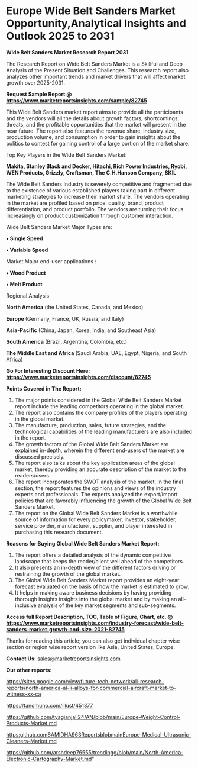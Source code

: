 # Europe Wide Belt Sanders Market Opportunity,Analytical Insights and Outlook 2025 to 2031

<strong>Wide Belt Sanders Market Research Report 2031</strong>

The Research Report on Wide Belt Sanders Market is a Skillful and Deep Analysis of the Present Situation and Challenges. This research report also analyzes other important trends and market drivers that will affect market growth over 2025-2031.

<strong>Request Sample Report @ <a href=https://www.marketreportsinsights.com/sample/82745>https://www.marketreportsinsights.com/sample/82745</a></strong>

This Wide Belt Sanders market report aims to provide all the participants and the vendors will all the details about growth factors, shortcomings, threats, and the profitable opportunities that the market will present in the near future. The report also features the revenue share, industry size, production volume, and consumption in order to gain insights about the politics to contest for gaining control of a large portion of the market share.

Top Key Players in the Wide Belt Sanders Market:

<strong>Makita, Stanley Black and Decker, Hitachi, Rich Power Industries, Ryobi, WEN Products, Grizzly, Craftsman, The C.H.Hanson Company, SKIL</strong>

The Wide Belt Sanders Industry is severely competitive and fragmented due to the existence of various established players taking part in different marketing strategies to increase their market share. The vendors operating in the market are profiled based on price, quality, brand, product differentiation, and product portfolio. The vendors are turning their focus increasingly on product customization through customer interaction.

Wide Belt Sanders Market Major Types are:

<strong>• Single Speed

• Variable Speed</strong>

Market Major end-user applications :

<strong>• Wood Product

• Melt Product</strong>

Regional Analysis

</u><strong><b>North America</b></strong> (the United States, Canada, and Mexico)

<strong><b>Europe </b></strong>(Germany, France, UK, Russia, and Italy)

<strong><b>Asia-Pacific</b></strong> (China, Japan, Korea, India, and Southeast Asia)

<strong><b>South America</b></strong> (Brazil, Argentina, Colombia, etc.)

<strong><b>The Middle East and Africa</b></strong> (Saudi Arabia, UAE, Egypt, Nigeria, and South Africa)

<strong>Go For Interesting Discount Here: <a href=https://www.marketreportsinsights.com/discount/82745>https://www.marketreportsinsights.com/discount/82745</a></strong>

<strong>Points Covered in The Report:</strong>
<ol>
  <li>The major points considered in the Global Wide Belt Sanders Market report include the leading competitors operating in the global market.</li>
  <li>The report also contains the company profiles of the players operating in the global market.</li>
  <li>The manufacture, production, sales, future strategies, and the technological capabilities of the leading manufacturers are also included in the report.</li>
  <li>The growth factors of the Global Wide Belt Sanders Market are explained in-depth, wherein the different end-users of the market are discussed precisely.</li>
  <li>The report also talks about the key application areas of the global market, thereby providing an accurate description of the market to the readers/users.</li>
  <li>The report incorporates the SWOT analysis of the market. In the final section, the report features the opinions and views of the industry experts and professionals. The experts analyzed the export/import policies that are favorably influencing the growth of the Global Wide Belt Sanders Market.</li>
  <li>The report on the Global Wide Belt Sanders Market is a worthwhile source of information for every policymaker, investor, stakeholder, service provider, manufacturer, supplier, and player interested in purchasing this research document.</li>
</ol>
<strong>Reasons for Buying Global Wide Belt Sanders Market Report:</strong>

<ol>
  <li>The report offers a detailed analysis of the dynamic competitive landscape that keeps the reader/client well ahead of the competitors.</li>
  <li>It also presents an in-depth view of the different factors driving or restraining the growth of the global market.</li>
  <li>The Global Wide Belt Sanders Market report provides an eight-year forecast evaluated on the basis of how the market is estimated to grow.</li>
  <li>It helps in making aware business decisions by having providing thorough insights insights into the global market and by making an all-inclusive analysis of the key market segments and sub-segments.</li>
</ol>
<strong>Access full Report Description, TOC, Table of Figure, Chart, etc. @ <a href=https://www.marketreportsinsights.com/industry-forecast/wide-belt-sanders-market-growth-and-size-2021-82745>https://www.marketreportsinsights.com/industry-forecast/wide-belt-sanders-market-growth-and-size-2021-82745</a></strong>


Thanks for reading this article; you can also get individual chapter wise section or region wise report version like Asia, United States, Europe.

<strong>Contact Us:</strong>
sales@marketreportsinsights.com

<strong>Our other reports:</strong>

<a href=https://sites.google.com/view/future-tech-network/all-research-reports/north-america-al-li-alloys-for-commercial-aircraft-market-to-witness-xx-ca>https://sites.google.com/view/future-tech-network/all-research-reports/north-america-al-li-alloys-for-commercial-aircraft-market-to-witness-xx-ca</a>

<a href=https://tanomuno.com/illust/451377>https://tanomuno.com/illust/451377</a>

<a href=https://github.com/tyagianjali24/AN/blob/main/Europe-Weight-Control-Products-Market.md>https://github.com/tyagianjali24/AN/blob/main/Europe-Weight-Control-Products-Market.md</a>

<a href=https:github.comSAMIDHA963ReportsblobmainEurope-Medical-Ultrasonic-Cleaners-Market.md>https:github.comSAMIDHA963ReportsblobmainEurope-Medical-Ultrasonic-Cleaners-Market.md</a>

<a href=https://github.com/arshdeep76555/trendingg/blob/main/North-America-Electronic-Cartography-Market.md>https://github.com/arshdeep76555/trendingg/blob/main/North-America-Electronic-Cartography-Market.md</a>"
